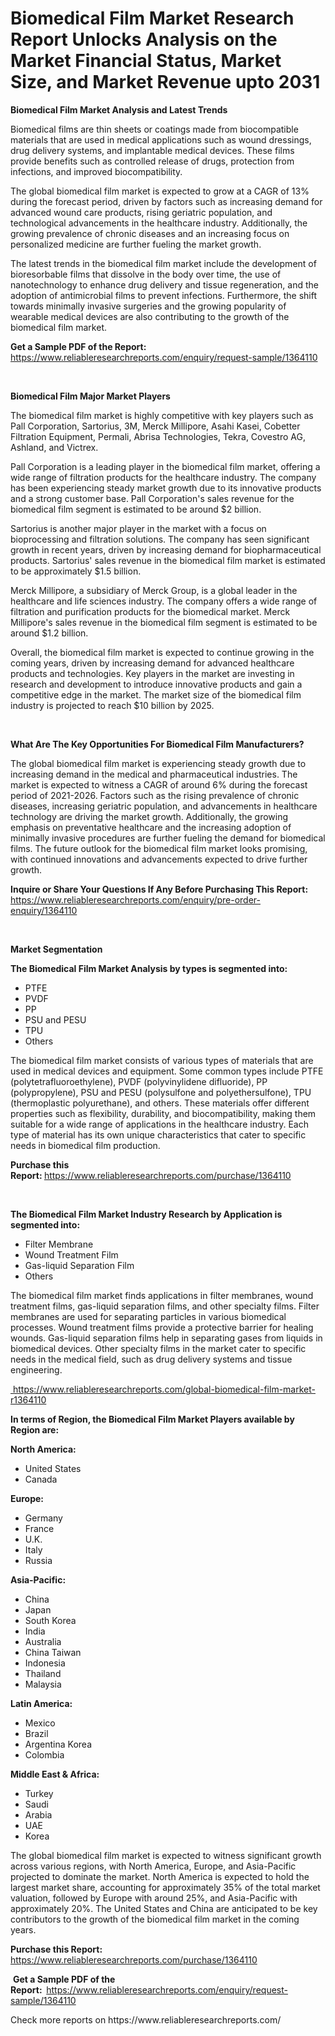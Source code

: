 <p><h1>Biomedical Film Market Research Report Unlocks Analysis on the Market Financial Status, Market Size, and Market Revenue upto 2031</h1></p><p><strong>Biomedical Film Market Analysis and Latest Trends</strong></p>
<p><p>Biomedical films are thin sheets or coatings made from biocompatible materials that are used in medical applications such as wound dressings, drug delivery systems, and implantable medical devices. These films provide benefits such as controlled release of drugs, protection from infections, and improved biocompatibility.</p><p>The global biomedical film market is expected to grow at a CAGR of 13% during the forecast period, driven by factors such as increasing demand for advanced wound care products, rising geriatric population, and technological advancements in the healthcare industry. Additionally, the growing prevalence of chronic diseases and an increasing focus on personalized medicine are further fueling the market growth.</p><p>The latest trends in the biomedical film market include the development of bioresorbable films that dissolve in the body over time, the use of nanotechnology to enhance drug delivery and tissue regeneration, and the adoption of antimicrobial films to prevent infections. Furthermore, the shift towards minimally invasive surgeries and the growing popularity of wearable medical devices are also contributing to the growth of the biomedical film market.</p></p>
<p><strong>Get a Sample PDF of the Report:&nbsp;</strong> <a href="https://www.reliableresearchreports.com/enquiry/request-sample/1364110">https://www.reliableresearchreports.com/enquiry/request-sample/1364110</a></p>
<p>&nbsp;</p>
<p><strong>Biomedical Film Major Market Players</strong></p>
<p><p>The biomedical film market is highly competitive with key players such as Pall Corporation, Sartorius, 3M, Merck Millipore, Asahi Kasei, Cobetter Filtration Equipment, Permali, Abrisa Technologies, Tekra, Covestro AG, Ashland, and Victrex. </p><p>Pall Corporation is a leading player in the biomedical film market, offering a wide range of filtration products for the healthcare industry. The company has been experiencing steady market growth due to its innovative products and a strong customer base. Pall Corporation's sales revenue for the biomedical film segment is estimated to be around $2 billion.</p><p>Sartorius is another major player in the market with a focus on bioprocessing and filtration solutions. The company has seen significant growth in recent years, driven by increasing demand for biopharmaceutical products. Sartorius' sales revenue in the biomedical film market is estimated to be approximately $1.5 billion.</p><p>Merck Millipore, a subsidiary of Merck Group, is a global leader in the healthcare and life sciences industry. The company offers a wide range of filtration and purification products for the biomedical market. Merck Millipore's sales revenue in the biomedical film segment is estimated to be around $1.2 billion.</p><p>Overall, the biomedical film market is expected to continue growing in the coming years, driven by increasing demand for advanced healthcare products and technologies. Key players in the market are investing in research and development to introduce innovative products and gain a competitive edge in the market. The market size of the biomedical film industry is projected to reach $10 billion by 2025.</p></p>
<p>&nbsp;</p>
<p><strong>What Are The Key Opportunities For Biomedical Film Manufacturers?</strong></p>
<p><p>The global biomedical film market is experiencing steady growth due to increasing demand in the medical and pharmaceutical industries. The market is expected to witness a CAGR of around 6% during the forecast period of 2021-2026. Factors such as the rising prevalence of chronic diseases, increasing geriatric population, and advancements in healthcare technology are driving the market growth. Additionally, the growing emphasis on preventative healthcare and the increasing adoption of minimally invasive procedures are further fueling the demand for biomedical films. The future outlook for the biomedical film market looks promising, with continued innovations and advancements expected to drive further growth.</p></p>
<p><strong>Inquire or Share Your Questions If Any Before Purchasing This Report:</strong> <a href="https://www.reliableresearchreports.com/enquiry/pre-order-enquiry/1364110">https://www.reliableresearchreports.com/enquiry/pre-order-enquiry/1364110</a></p>
<p>&nbsp;</p>
<p><strong>Market Segmentation</strong></p>
<p><strong>The Biomedical Film Market Analysis by types is segmented into:</strong></p>
<p><ul><li>PTFE</li><li>PVDF</li><li>PP</li><li>PSU and PESU</li><li>TPU</li><li>Others</li></ul></p>
<p><p>The biomedical film market consists of various types of materials that are used in medical devices and equipment. Some common types include PTFE (polytetrafluoroethylene), PVDF (polyvinylidene difluoride), PP (polypropylene), PSU and PESU (polysulfone and polyethersulfone), TPU (thermoplastic polyurethane), and others. These materials offer different properties such as flexibility, durability, and biocompatibility, making them suitable for a wide range of applications in the healthcare industry. Each type of material has its own unique characteristics that cater to specific needs in biomedical film production.</p></p>
<p><strong>Purchase this Report:&nbsp;</strong><a href="https://www.reliableresearchreports.com/purchase/1364110">https://www.reliableresearchreports.com/purchase/1364110</a></p>
<p>&nbsp;</p>
<p><strong>The Biomedical Film Market Industry Research by Application is segmented into:</strong></p>
<p><ul><li>Filter Membrane</li><li>Wound Treatment Film</li><li>Gas-liquid Separation Film</li><li>Others</li></ul></p>
<p><p>The biomedical film market finds applications in filter membranes, wound treatment films, gas-liquid separation films, and other specialty films. Filter membranes are used for separating particles in various biomedical processes. Wound treatment films provide a protective barrier for healing wounds. Gas-liquid separation films help in separating gases from liquids in biomedical devices. Other specialty films in the market cater to specific needs in the medical field, such as drug delivery systems and tissue engineering.</p></p>
<p><a href="https://www.reliableresearchreports.com/global-biomedical-film-market-r1364110">&nbsp;https://www.reliableresearchreports.com/global-biomedical-film-market-r1364110</a></p>
<p><strong>In terms of Region, the Biomedical Film Market Players available by Region are:</strong></p>
<p>
    <p> <strong> North America: </strong>
        <ul>
            <li>United States</li>
            <li>Canada</li>
        </ul>
        </p> 
    <p> <strong> Europe: </strong>
        <ul>
            <li>Germany</li>
            <li>France</li>
            <li>U.K.</li>
            <li>Italy</li>
            <li>Russia</li>
        </ul>
        </p> 
    <p> <strong> Asia-Pacific: </strong>
        <ul>
            <li>China</li>
            <li>Japan</li>
            <li>South Korea</li>
            <li>India</li>
            <li>Australia</li>
            <li>China Taiwan</li>
            <li>Indonesia</li>
            <li>Thailand</li>
            <li>Malaysia</li>
        </ul>
        </p> 
    <p> <strong> Latin America: </strong>
        <ul>
            <li>Mexico</li>
            <li>Brazil</li>
            <li>Argentina Korea</li>
            <li>Colombia</li>
        </ul>
        </p> 
    <p> <strong> Middle East & Africa: </strong>
        <ul>
            <li>Turkey</li>
            <li>Saudi</li>
            <li>Arabia</li>
            <li>UAE</li>
            <li>Korea</li>
        </ul>
    </p>
    </p>
<p><p>The global biomedical film market is expected to witness significant growth across various regions, with North America, Europe, and Asia-Pacific projected to dominate the market. North America is expected to hold the largest market share, accounting for approximately 35% of the total market valuation, followed by Europe with around 25%, and Asia-Pacific with approximately 20%. The United States and China are anticipated to be key contributors to the growth of the biomedical film market in the coming years.</p></p>
<p><strong>Purchase this Report: </strong><a href="https://www.reliableresearchreports.com/purchase/1364110">https://www.reliableresearchreports.com/purchase/1364110</a></p>
<p>&nbsp;<strong>Get a Sample PDF of the Report:&nbsp;&nbsp;</strong><a href="https://www.reliableresearchreports.com/enquiry/request-sample/1364110">https://www.reliableresearchreports.com/enquiry/request-sample/1364110</a></p>
<p><strong></strong></p>
<p>Check more reports on https://www.reliableresearchreports.com/</p>
